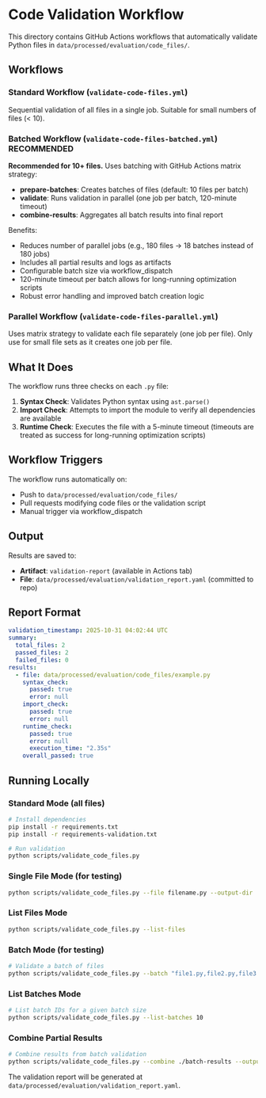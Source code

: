 # Code Validation Workflow

This directory contains GitHub Actions workflows that automatically validate Python files in `data/processed/evaluation/code_files/`.

## Workflows

### Standard Workflow (`validate-code-files.yml`)
Sequential validation of all files in a single job. Suitable for small numbers of files (< 10).

### Batched Workflow (`validate-code-files-batched.yml`) **RECOMMENDED**
**Recommended for 10+ files.** Uses batching with GitHub Actions matrix strategy:
- **prepare-batches**: Creates batches of files (default: 10 files per batch)
- **validate**: Runs validation in parallel (one job per batch, 120-minute timeout)
- **combine-results**: Aggregates all batch results into final report

Benefits:
- Reduces number of parallel jobs (e.g., 180 files → 18 batches instead of 180 jobs)
- Includes all partial results and logs as artifacts
- Configurable batch size via workflow_dispatch
- 120-minute timeout per batch allows for long-running optimization scripts
- Robust error handling and improved batch creation logic

### Parallel Workflow (`validate-code-files-parallel.yml`)
Uses matrix strategy to validate each file separately (one job per file). Only use for small file sets as it creates one job per file.

## What It Does

The workflow runs three checks on each `.py` file:

1. **Syntax Check**: Validates Python syntax using `ast.parse()`
2. **Import Check**: Attempts to import the module to verify all dependencies are available
3. **Runtime Check**: Executes the file with a 5-minute timeout (timeouts are treated as success for long-running optimization scripts)

## Workflow Triggers

The workflow runs automatically on:
- Push to `data/processed/evaluation/code_files/`
- Pull requests modifying code files or the validation script
- Manual trigger via workflow_dispatch

## Output

Results are saved to:
- **Artifact**: `validation-report` (available in Actions tab)
- **File**: `data/processed/evaluation/validation_report.yaml` (committed to repo)

## Report Format

```yaml
validation_timestamp: 2025-10-31 04:02:44 UTC
summary:
  total_files: 2
  passed_files: 2
  failed_files: 0
results:
  - file: data/processed/evaluation/code_files/example.py
    syntax_check:
      passed: true
      error: null
    import_check:
      passed: true
      error: null
    runtime_check:
      passed: true
      error: null
      execution_time: "2.35s"
    overall_passed: true
```

## Running Locally

### Standard Mode (all files)
```bash
# Install dependencies
pip install -r requirements.txt
pip install -r requirements-validation.txt

# Run validation
python scripts/validate_code_files.py
```

### Single File Mode (for testing)
```bash
python scripts/validate_code_files.py --file filename.py --output-dir ./results
```

### List Files Mode
```bash
python scripts/validate_code_files.py --list-files
```

### Batch Mode (for testing)
```bash
# Validate a batch of files
python scripts/validate_code_files.py --batch "file1.py,file2.py,file3.py" --batch-id 0 --output-dir ./results
```

### List Batches Mode
```bash
# List batch IDs for a given batch size
python scripts/validate_code_files.py --list-batches 10
```

### Combine Partial Results
```bash
# Combine results from batch validation
python scripts/validate_code_files.py --combine ./batch-results --output-dir ./final
```

The validation report will be generated at `data/processed/evaluation/validation_report.yaml`.
